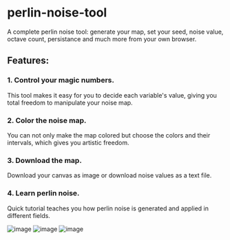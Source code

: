# perlin-noise-tool
A complete perlin noise tool: generate your map, set your seed, noise value, octave count, persistance and much more from your own browser.

## Features:

### 1. Control your magic numbers.

This tool makes it easy for you to decide each variable's value, giving you total freedom to manipulate your noise map.

### 2. Color the noise map.

You can not only make the map colored but choose the colors and their intervals, which gives you artistic freedom.

### 3. Download the map.

Download your canvas as image or download noise values as a text file.

### 4. Learn perlin noise.

Quick tutorial teaches you how perlin noise is generated and applied in different fields.

![image](https://user-images.githubusercontent.com/105249607/219874664-4db8e7d0-8ba2-4eb2-a32d-36e80b27f7a6.png)
![image](https://user-images.githubusercontent.com/105249607/219109138-5533fc4a-feea-4239-a625-5da7e359bee5.png)
![image](https://user-images.githubusercontent.com/105249607/219109287-a5dbcfc3-1ff9-4dc2-a87a-a1dd1f72bcbf.png)

